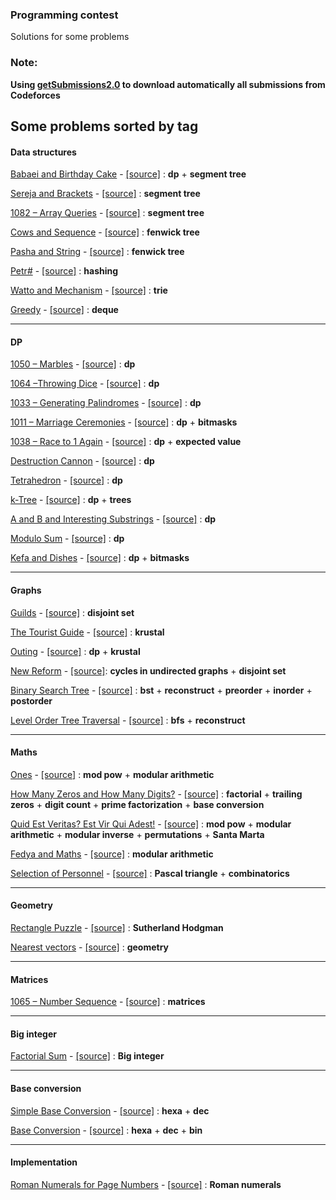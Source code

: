 ### Programming contest
  Solutions for some problems

### Note:
**Using [getSubmissions2.0](https://github.com/jhonber/getSubmissions2.0) to download automatically all submissions from Codeforces**


## Some problems sorted by tag

#### Data structures
[Babaei and Birthday Cake](http://www.codeforces.com/contest/629/problem/D) - [\[source\]](https://github.com/jhonber/Programming-Contest/blob/b3d3c631cab3c3580803bff35173124e37bdc565/codeforces/Codeforces%20Round%20%23343%20%28Div.%202%29/D.cpp) : **dp** + **segment tree**

[Sereja and Brackets](http://codeforces.com/contest/380/problem/C) - [\[source\]](https://github.com/jhonber/Programming-Contest/blob/47b0e6685c18dc4dc3640fc7e1982628681ad718/codeforces/Codeforces%20Round%20%23223%20%28Div.%201%29/C.cpp) : **segment tree**

[1082 – Array Queries](http://lightoj.com/volume_showproblem.php?problem=1082&language=english&type=pdf) - [\[source\]](https://github.com/jhonber/Programming-Contest/blob/master/lightoj/1082.cpp) : **segment tree**

[Cows and Sequence](http://lightoj.com/volume_showproblem.php?problem=1082&language=english&type=pdf) - [\[source\]](https://github.com/jhonber/Programming-Contest/blob/master/codeforces/Codeforces%20Round%20%23174%20%28Div.%202%29/C.cpp) : **fenwick tree**

[Pasha and String](http://codeforces.com/problemset/problem/525/B) - [\[source\]](https://github.com/jhonber/Programming-Contest/blob/master/codeforces/Codeforces%20Round%20%23297%20%28Div.%202%29/B.cpp) : **fenwick tree**

[Petr#](http://codeforces.com/problemset/problem/113/B) - [\[source\]](https://github.com/jhonber/Programming-Contest/blob/master/codeforces/Codeforces%20Beta%20Round%20%2386%20%28Div.%201%20Only%29/B.cpp) : **hashing**

[Watto and Mechanism](http://codeforces.com/problemset/problem/514/C) - [\[source\]](https://github.com/jhonber/Programming-Contest/blob/master/codeforces/Codeforces%20Round%20%23291%20%28Div.%202%29/C.cpp) : **trie**

[Greedy](https://www.urionlinejudge.com.br/judge/en/problems/view/1594) - [\[source\]](https://github.com/jhonber/Programming-Contest/blob/master/URI/1594.cpp) : **deque**

---
#### DP
[1050 – Marbles](http://lightoj.com/volume_showproblem.php?problem=1050&language=english&type=pdf) - [\[source\]](https://github.com/jhonber/Programming-Contest/blob/413c6a4fa341d0ea223d610474b122c8f8359328/lightoj/1050.cpp) : **dp**

[1064 –Throwing Dice](http://lightoj.com/volume_showproblem.php?problem=1064&language=english&type=pdf) - [\[source\]](https://github.com/jhonber/Programming-Contest/blob/d050c72e546977cd9f442a9af20f620a7619e9bd/lightoj/1064.cpp) : **dp**

[1033 – Generating Palindromes](http://lightoj.com/volume_showproblem.php?problem=1033&language=english&type=pdf) - [\[source\]](https://github.com/jhonber/Programming-Contest/blob/0e19cbbcb0a853ccb2392f6eaba4e063729a7327/lightoj/1033.cpp) : **dp**

[1011 – Marriage Ceremonies](http://lightoj.com/volume_showproblem.php?problem=1011&language=english&type=pdf) - [\[source\]](https://github.com/jhonber/Programming-Contest/blob/master/lightoj/1011.cpp) : **dp** + **bitmasks**

[1038 – Race to 1 Again](http://lightoj.com/volume_showproblem.php?problem=1038&language=english&type=pdf) - [\[source\]](https://github.com/jhonber/Programming-Contest/blob/master/lightoj/1038.cpp) : **dp** + **expected value**

[Destruction Cannon](https://www.urionlinejudge.com.br/judge/en/problems/view/1288) - [\[source\]](https://github.com/jhonber/Programming-Contest/blob/master/URI/1288.cpp) : **dp**

[Tetrahedron](http://codeforces.com/problemset/problem/166/E) - [\[source\]](https://github.com/jhonber/Programming-Contest/blob/master/codeforces/Codeforces%20Round%20%23113%20%28Div.%202%29/E.cpp) : **dp**

[k-Tree](http://codeforces.com/problemset/problem/431/C) - [\[source\]](https://github.com/jhonber/Programming-Contest/blob/master/codeforces/Codeforces%20Round%20%23247%20%28Div.%202%29/C.cpp) : **dp** + **trees**

[A and B and Interesting Substrings](http://codeforces.com/problemset/problem/519/D) - [\[source\]](https://github.com/jhonber/Programming-Contest/blob/master/codeforces/Codeforces%20Round%20%23294%20%28Div.%202%29/D.cpp) : **dp**

[Modulo Sum](http://codeforces.com/problemset/problem/577/B) - [\[source\]](https://github.com/jhonber/Programming-Contest/blob/master/codeforces/Codeforces%20Round%20%23319%20%28Div.%202%29/B.cpp) : **dp**

[Kefa and Dishes](http://codeforces.com/problemset/problem/580/D) - [\[source\]](https://github.com/jhonber/Programming-Contest/blob/master/codeforces/Codeforces%20Round%20%23321%20%28Div.%202%29/D.cpp) : **dp** + **bitmasks**

---
#### Graphs
[Guilds](https://www.urionlinejudge.com.br/judge/en/problems/view/1527) - [\[source\]](https://github.com/jhonber/Programming-Contest/blob/7c82f24699833e413f70b407d7df9f71ed479951/URI/1527.cpp) : **disjoint set**

[The Tourist Guide](https://uva.onlinejudge.org/external/100/10099.pdf) - [\[source\]](https://github.com/jhonber/Programming-Contest/blob/master/uva/10099.cpp) : **krustal**

[Outing](https://ncpc14.kattis.com/problems/outing) - [\[source\]](https://github.com/jhonber/Programming-Contest/blob/master/kattis/The%202014%20Nordic%20Collegiate%20Programming%20Contest/G.cpp) : **dp** + **krustal**

[New Reform](http://codeforces.com/contest/659/problem/E) - [\[source\]](https://github.com/jhonber/Programming-Contest/blob/master/codeforces/Codeforces%20Round%20%23346%20%28Div.%202%29/E.cpp): **cycles in undirected graphs** + **disjoint set**

[Binary Search Tree](https://www.urionlinejudge.com.br/judge/en/problems/view/1195) - [\[source\]](https://github.com/jhonber/Programming-Contest/blob/master/URI/1195.cpp) : **bst** + **reconstruct** + **preorder** + **inorder** + **postorder**

[Level Order Tree Traversal](https://www.urionlinejudge.com.br/judge/en/problems/view/1466) - [\[source\]](https://github.com/jhonber/Programming-Contest/blob/master/URI/1466.cpp) : **bfs** + **reconstruct**

---
#### Maths
[Ones](https://www.urionlinejudge.com.br/judge/en/problems/view/1213) - [\[source\]](https://github.com/jhonber/Programming-Contest/blob/master/URI/1213.cpp) : **mod pow** + **modular arithmetic**

[How Many Zeros and How Many Digits?](https://www.urionlinejudge.com.br/judge/en/problems/view/1501) - [\[source\]](https://github.com/jhonber/Programming-Contest/blob/master/URI/1501.cpp) : **factorial** + **trailing zeros** + **digit count** + **prime factorization** + **base conversion**

[Quid Est Veritas? Est Vir Qui Adest!](https://www.urionlinejudge.com.br/judge/en/problems/view/1580) - [\[source\]](https://github.com/jhonber/Programming-Contest/blob/master/URI/1580.cpp) : **mod pow** + **modular arithmetic** + **modular inverse** + **permutations** + **Santa Marta**

[Fedya and Maths](http://codeforces.com/problemset/problem/456/B) - [\[source\]](https://github.com/jhonber/Programming-Contest/blob/master/codeforces/Codeforces%20Round%20%23260%20%28Div.%202%29/B.py) : **modular arithmetic**

[Selection of Personnel](http://codeforces.com/problemset/problem/630/F) - [\[source\]](https://github.com/jhonber/Programming-Contest/blob/master/codeforces/Experimental%20Educational%20Round:%20VolBIT%20Formulas%20Blitz/F.cpp) : **Pascal triangle** + **combinatorics**

---
#### Geometry
[Rectangle Puzzle](http://codeforces.com/problemset/problem/281/C) - [\[source\]](https://github.com/jhonber/Programming-Contest/blob/master/codeforces/Codeforces%20Round%20%23172%20%28Div.%202%29/C.cpp) : **Sutherland Hodgman**

[Nearest vectors](http://codeforces.com/problemset/problem/598/C) - [\[source\]](https://github.com/jhonber/Programming-Contest/blob/master/codeforces/Educational%20Codeforces%20Round%201/C.cpp) : **geometry**

---
#### Matrices
[1065 – Number Sequence](http://lightoj.com/volume_showproblem.php?problem=1065&language=english&type=pdf) - [\[source\]](https://github.com/jhonber/Programming-Contest/blob/2b92345529da619013525623f1de5b4028280a5d/lightoj/1065.cpp) : **matrices**

---
#### Big integer
[Factorial Sum](https://www.urionlinejudge.com.br/judge/en/problems/view/1161) - [\[source\]](https://github.com/jhonber/Programming-Contest/blob/master/URI/1161.cpp) : **Big integer**

---
#### Base conversion
[Simple Base Conversion](https://www.urionlinejudge.com.br/judge/en/problems/view/1199) - [\[source\]](https://github.com/jhonber/Programming-Contest/blob/master/URI/1199.cpp) : **hexa** + **dec**

[Base Conversion](https://www.urionlinejudge.com.br/judge/en/problems/view/1193) - [\[source\]](https://github.com/jhonber/Programming-Contest/blob/master/URI/1195.cpp) : **hexa** + **dec** + **bin**

---
#### Implementation
[Roman Numerals for Page Numbers](https://www.urionlinejudge.com.br/judge/en/problems/view/1960) - [\[source\]](https://github.com/jhonber/Programming-Contest/blob/master/URI/1960.cpp) : **Roman numerals**
